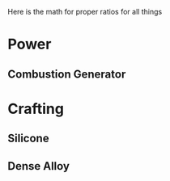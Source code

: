 Here is the math for proper ratios for all things

# Power
## Combustion Generator


# Crafting
## Silicone
## Dense Alloy


